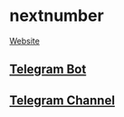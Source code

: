 # nextnumber

[Website](https://nextnumber.ir)

## [Telegram Bot](https://t.me/nextnumber_bot)

## [Telegram Channel](https://t.me/nextnumber_tl)
